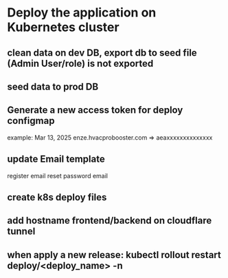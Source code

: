 # Deploy the application on Kubernetes cluster

## clean data on dev DB, export db to seed file (Admin User/role) is not exported
## seed data to prod DB

## Generate a new access token for deploy configmap
example: Mar 13, 2025 enze.hvacprobooster.com => aeaxxxxxxxxxxxxxx

## update Email template
register email
reset password email

## create k8s deploy files 

## add hostname frontend/backend on cloudflare tunnel

## when apply a new release: kubectl rollout restart deploy/<deploy_name> -n <ns>